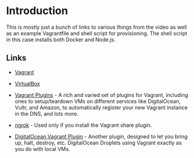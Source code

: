 # Introduction

This is mostly just a bunch of links to various things from the video as well as an example Vagrantfile and shell script for provisioning. The shell script in this case installs both Docker and Node.js.

## Links

- [Vagrant](https://www.vagrantup.com/)
- [VirtualBox](https://www.virtualbox.org/)

- [Vagrant Plugins](https://github.com/hashicorp/vagrant/wiki/Available-Vagrant-Plugins) - A rich and varied set of plugins for Vagrant, including ones to setup/teardown VMs on different services like DigitalOcean, Vultr, and Amazon, to automatically register your new Vagrant instance in the DNS, and lots more.
- [ngrok](https://ngrok.com/) - Used only if you install the Vagrant share plugin.
- [DigitalOcean Vagrant Plugin](https://github.com/devopsgroup-io/vagrant-digitalocean) - Another plugin, designed to let you bring up, halt, destroy, etc. DigitalOcean Droplets using Vagrant exactly as you do with local VMs.
